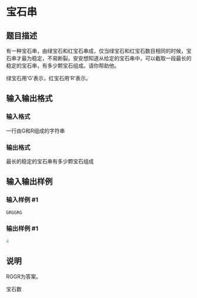 # 宝石串

## 题目描述

有一种宝石串，由绿宝石和红宝石串成，仅当绿宝石和红宝石数目相同的时候，宝石串才最为稳定，不易断裂。安安想知道从给定的宝石串中，可以截取一段最长的稳定的宝石串，有多少颗宝石组成。请你帮助他。

绿宝石用‘G’表示，红宝石用‘R'表示。

## 输入输出格式

### 输入格式

一行由G和R组成的字符串

### 输出格式

最长的稳定的宝石串有多少颗宝石组成

## 输入输出样例

### 输入样例 #1

```cpp
GRGGRG
```


### 输出样例 #1

```cpp
4
```


## 说明

RGGR为答案。

宝石数

